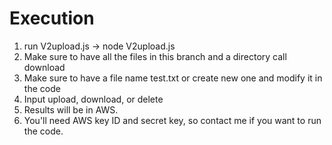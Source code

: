 # Execution
1. run V2upload.js -> node V2upload.js
2. Make sure to have all the files in this branch and a directory call download
3. Make sure to have a file name test.txt or create new one and modify it in the code
4. Input upload, download, or delete
5. Results will be in AWS. 
6. You'll need AWS key ID and secret key, so contact me if you want to run the code.
